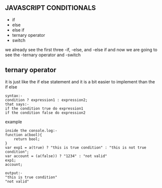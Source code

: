 JAVASCRIPT CONDITIONALS
-------
* if
* else
* else if
* ternary operator 
* switch

we already see the first three -if, -else, and -else if
and now we are going to see the -ternary operator and -switch

ternary operator 
----------
it is just like the if else statement and it is a bit easier to implement than the if else

    syntax:-
    condition ? expression1 : expression2;
    that says:-
    if the condition true do expression1 
    if the condition false do expression2

example
    
    inside the console.log:-
    function a(bool){
        return bool;
    }
    var exp1 = a(true) ? "this is true condition" : "this is not true condition";
    var account = (a(false)) ? "1234" : "not valid" 
    exp1;
    account;

    output:-
    "this is true condition"
    "not valid"

